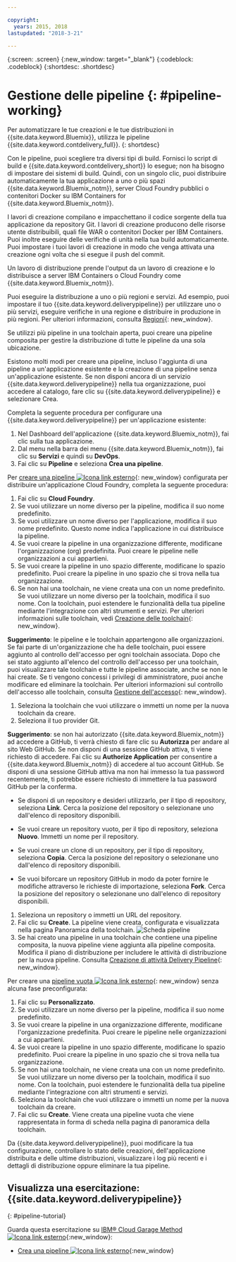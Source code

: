 ```yaml
---

copyright:
  years: 2015, 2018
lastupdated: "2018-3-21"

---
```



{:screen: .screen}
{:new_window: target="_blank"}
{:codeblock: .codeblock}
{:shortdesc: .shortdesc}

# Gestione delle pipeline {: #pipeline-working}

Per automatizzare le tue creazioni e le tue distribuzioni in {{site.data.keyword.Bluemix}}, utilizza le pipeline {{site.data.keyword.contdelivery_full}}.
{: shortdesc}

Con le pipeline,  puoi scegliere tra diversi tipi di build. Fornisci lo script
    di build e {{site.data.keyword.contdelivery_short}} lo esegue; non ha bisogno di impostare dei
    sistemi di build. Quindi, con un singolo clic, puoi distribuire automaticamente la tua applicazione a uno o più spazi {{site.data.keyword.Bluemix_notm}}, server Cloud Foundry pubblici o contenitori Docker su IBM Containers for {{site.data.keyword.Bluemix_notm}}.

I lavori di creazione compilano e impacchettano il codice sorgente della tua applicazione da repository Git. I lavori di creazione producono delle risorse utente distribuibili, quali file WAR o contenitori Docker per IBM Containers. Puoi
    inoltre eseguire delle verifiche di unità nella tua build automaticamente. Puoi impostare i tuoi lavori di creazione in modo che venga attivata una creazione ogni volta che si esegue il push del commit.

Un lavoro di distribuzione prende l'output da un lavoro di creazione e lo distribuisce a server IBM Containers o Cloud Foundry come {{site.data.keyword.Bluemix_notm}}.

Puoi eseguire la distribuzione a uno o più regioni e servizi. Ad esempio, puoi impostare il tuo {{site.data.keyword.deliverypipeline}} per utilizzare uno o più servizi, eseguire verifiche in una regione e distribuire in produzione in più regioni. Per ulteriori informazioni, consulta [Regioni](/docs/overview/whatisbluemix.html#ov_intro_reg){: new_window}.

Se utilizzi più pipeline in una toolchain aperta, puoi creare una pipeline composita per gestire la distribuzione di tutte le pipeline da una sola ubicazione.

Esistono molti modi per creare una pipeline, incluso l'aggiunta di una pipeline a un'applicazione esistente e la creazione di una pipeline senza un'applicazione esistente. Se non disponi ancora di un servizio {{site.data.keyword.deliverypipeline}} nella tua organizzazione, puoi accedere al catalogo, fare clic su {{site.data.keyword.deliverypipeline}} e selezionare Crea.

Completa la seguente procedura per configurare una {{site.data.keyword.deliverypipeline}} per un'applicazione esistente:

1. Nel Dashboard dell'applicazione {{site.data.keyword.Bluemix_notm}}, fai clic sulla tua applicazione.
1. Dal menu nella barra dei menu {{site.data.keyword.Bluemix_notm}}, fai clic su **Servizi** e quindi su **DevOps**.
1. Fai clic su **Pipeline** e seleziona **Crea una pipeline**.

Per [creare una pipeline ![Icona link esterno](../../icons/launch-glyph.svg "Icona link esterno")](https://console.bluemix.net/devops/pipelines/dashboard/create){: new_window} configurata per distribuire un'applicazione Cloud Foundry, completa la seguente procedura:

1. Fai clic su **Cloud Foundry**.
1. Se vuoi utilizzare un nome diverso per la pipeline, modifica il suo nome predefinito.
1. Se vuoi utilizzare un nome diverso per l'applicazione, modifica il suo nome predefinito. Questo nome indica l'applicazione in cui distribuisce la pipeline.
1. Se vuoi creare la pipeline in una organizzazione differente, modificane l'organizzazione (org) predefinita. Puoi creare le pipeline nelle organizzazioni a cui appartieni.
1. Se vuoi creare la pipeline in uno spazio differente, modificane lo spazio predefinito. Puoi creare la pipeline in uno spazio che si trova nella tua organizzazione.
1. Se non hai una toolchain, ne viene creata una con un nome predefinito. Se vuoi utilizzare un nome diverso per la toolchain, modifica il suo nome. Con la toolchain, puoi estendere le funzionalità della tua pipeline mediante l'integrazione con altri strumenti e servizi. Per ulteriori informazioni sulle toolchain, vedi [Creazione delle toolchain](/docs/services/ContinuousDelivery/toolchains_working.html){: new_window}.

 **Suggerimento**: le pipeline e le toolchain appartengono alle organizzazioni. Se fai parte di un'organizzazione che ha delle toolchain, puoi essere aggiunto al controllo dell'accesso per ogni toolchain associata. Dopo che sei stato aggiunto all'elenco del controllo dell'accesso per una toolchain, puoi visualizzare tale toolchain e tutte le pipeline associate, anche se non le hai create. Se ti vengono concessi i privilegi di amministratore, puoi anche modificare ed eliminare la toolchain. Per ulteriori informazioni sul controllo dell'accesso alle toolchain, consulta [Gestione dell'accesso](/docs/services/ContinuousDelivery/toolchains_using.html#managing_access){: new_window}.

1. Seleziona la toolchain che vuoi utilizzare o immetti un nome per la nuova toolchain da creare.
1. Seleziona il tuo provider Git.

 **Suggerimento**: se non hai autorizzato {{site.data.keyword.Bluemix_notm}} ad accedere a GitHub, ti verrà chiesto di fare clic su **Autorizza** per andare al sito Web GitHub. Se non disponi di una sessione GitHub attiva, ti viene richiesto di accedere. Fai clic su **Authorize Application** per consentire a {{site.data.keyword.Bluemix_notm}} di accedere al tuo account GitHub. Se disponi di una sessione GitHub attiva ma non hai immesso la tua password recentemente, ti potrebbe essere richiesto di immettere la tua password GitHub per la conferma.

   * Se disponi di un repository e desideri utilizzarlo, per il tipo di repository, seleziona **Link**. Cerca la posizione del repository o selezionane uno dall'elenco di repository disponibili.

   * Se vuoi creare un repository vuoto, per il tipo di repository, seleziona **Nuovo**. Immetti un nome per il repository.

   * Se vuoi creare un clone di un repository, per il tipo di repository, seleziona **Copia**. Cerca la posizione del repository o selezionane uno dall'elenco di repository disponibili.

   * Se vuoi biforcare un repository GitHub in modo da poter fornire le modifiche attraverso le richieste di importazione, seleziona **Fork**. Cerca la posizione del repository o selezionane uno dall'elenco di repository disponibili.

1. Seleziona un repository o immetti un URL del repository.
1. Fai clic su **Create**. La pipeline viene creata, configurata e visualizzata nella pagina Panoramica della toolchain.
 ![Scheda pipeline](images/cd_pipeline.png)
1. Se hai creato una pipeline in una toolchain che contiene una pipeline composita, la nuova pipeline viene aggiunta alla pipeline composita. Modifica il piano di distribuzione per includere le attività di distribuzione per la nuova pipeline. Consulta [Creazione di attività Delivery Pipeline](/docs/services/ContinuousDelivery/pipeline_deployment_plan.html#tasks_pipelineCD){: new_window}.

Per creare una [pipeline vuota ![Icona link esterno](../../icons/launch-glyph.svg "Icona link esterno")](https://console.bluemix.net/devops/pipelines/dashboard/create){: new_window} senza alcuna fase preconfigurata:

1. Fai clic su **Personalizzato**.
1. Se vuoi utilizzare un nome diverso per la pipeline, modifica il suo nome predefinito.
1. Se vuoi creare la pipeline in una organizzazione differente, modificane l'organizzazione predefinita. Puoi creare le pipeline nelle organizzazioni a cui appartieni.
1. Se vuoi creare la pipeline in uno spazio differente, modificane lo spazio predefinito. Puoi creare la pipeline in uno spazio che si trova nella tua organizzazione.
1. Se non hai una toolchain, ne viene creata una con un nome predefinito. Se vuoi utilizzare un nome diverso per la toolchain, modifica il suo nome. Con la toolchain, puoi estendere le funzionalità della tua pipeline mediante l'integrazione con altri strumenti e servizi.
1. Seleziona la toolchain che vuoi utilizzare o immetti un nome per la nuova toolchain da creare.
1. Fai clic su **Create**. Viene creata una pipeline vuota che viene rappresentata in forma di scheda nella pagina di panoramica della toolchain.

Da {{site.data.keyword.deliverypipeline}}, puoi modificare la tua configurazione, controllare lo stato delle creazioni, dell'applicazione distribuita e delle ultime distribuzioni, visualizzare i log più recenti e i dettagli di distribuzione oppure eliminare la tua pipeline.

## Visualizza una esercitazione: {{site.data.keyword.deliverypipeline}}
{: #pipeline-tutorial}

Guarda questa esercitazione su [IBM&reg; Cloud Garage Method ![Icona link esterno](../../icons/launch-glyph.svg "Icona link esterno")](https://www.ibm.com/cloud/garage){:new_window}:
  * [Crea una pipeline ![Icona link esterno](../../icons/launch-glyph.svg "Icona link esterno")](https://www.ibm.com/cloud/garage/tutorials/tutorial_first_pipeline?task=1){:new_window}
